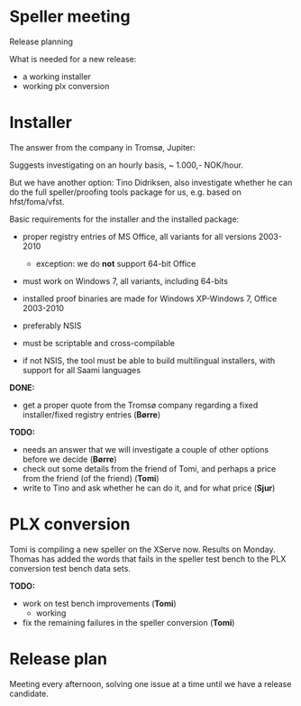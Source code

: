 # Speller meeting

Release planning

What is needed for a new release:
* a working installer
* working plx conversion

# Installer

The answer from the company in Tromsø, Jupiter:

Suggests investigating on an hourly basis, ~ 1.000,- NOK/hour.

But we have another option: Tino Didriksen, also investigate whether he can do the full speller/proofing tools package for us, e.g. based on hfst/foma/vfst.

Basic requirements for the installer and the installed package:
* proper registry entries of MS Office, all variants for all versions 2003-2010
    - exception: we do **not** support 64-bit Office
* must work on Windows 7, all variants, including 64-bits
* installed proof binaries are made for Windows XP-Windows 7, Office 2003-2010

* preferably NSIS
* must be scriptable and cross-compilable
* if not NSIS, the tool must be able to build multilingual installers, with
  support for all Saami languages

**DONE:**
* get a proper quote from the Tromsø company regarding a fixed installer/fixed
  registry entries (**Børre**)

**TODO:**
* needs an answer that we will investigate a couple of other options before we
  decide (**Børre**)
* check out some details from the friend of Tomi, and perhaps a price from the
  friend (of the friend) (**Tomi**)
* write to Tino and ask whether he can do it, and for what price (**Sjur**)

# PLX conversion

Tomi is compiling a new speller on the XServe now. Results on Monday. Thomas has
added the words that fails in the speller test bench to the PLX conversion test
bench data sets.

**TODO:**
* work on test bench improvements (**Tomi**)
    - working
* fix the remaining failures in the speller conversion (**Tomi**)

# Release plan

Meeting every afternoon, solving one issue at a time until we have a release candidate.

